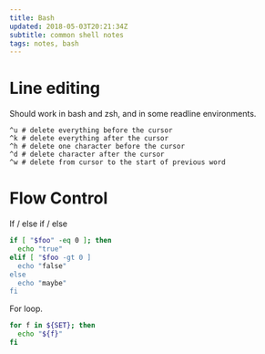 ```yaml
---
title: Bash
updated: 2018-05-03T20:21:34Z
subtitle: common shell notes
tags: notes, bash
---
```


# Line editing

Should work in bash and zsh, and in some readline environments.

~~~{.bash}
^u # delete everything before the cursor
^k # delete everything after the cursor
^h # delete one character before the cursor
^d # delete character after the cursor
^w # delete from cursor to the start of previous word
~~~

# Flow Control

If / else if / else

```bash
if [ "$foo" -eq 0 ]; then
  echo "true"
elif [ "$foo -gt 0 ]
  echo "false"
else
  echo "maybe"
fi
```

For loop.

```bash
for f in ${SET}; then
  echo "${f}"
fi
```

